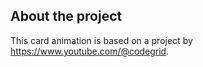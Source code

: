 ## About the project

This card animation is based on a project by https://www.youtube.com/@codegrid.